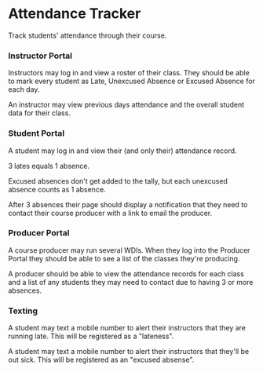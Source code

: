 # Attendance Tracker

Track students' attendance through their course.

### Instructor Portal

Instructors may log in and view a roster of their class.
They should be able to mark every student as Late, Unexcused Absence or Excused Absence for each day.

An instructor may view previous days attendance and the overall student data for their class.

### Student Portal

A student may log in and view their (and only their) attendance record.

3 lates equals 1 absence.

Excused absences don't get added to the tally, but each unexcused absence counts as 1 absence.

After 3 absences their page should display a notification that they need to contact their course producer with a link to email the producer.

### Producer Portal

A course producer may run several WDIs.  When they log into the Producer Portal they should be able to see a list of the classes they're producing.

A producer should be able to view the attendance records for each class and a list of any students they may need to contact due to having 3 or more absences.

### Texting

A student may text a mobile number to alert their instructors that they are running late. This will be registered as a "lateness".

A student may text a mobile number to alert their instructors that they'll be out sick. This will be registered as an "excused absense".
